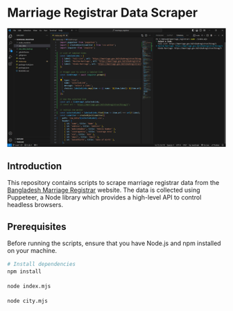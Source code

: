 # Marriage Registrar Data Scraper

![Scraper Demo](screenshots/run_index.png)

## Introduction

This repository contains scripts to scrape marriage registrar data from the [Bangladesh Marriage Registrar](https://marriage.gov.bd/) website. The data is collected using Puppeteer, a Node library which provides a high-level API to control headless browsers.

## Prerequisites

Before running the scripts, ensure that you have Node.js and npm installed on your machine.

```bash
# Install dependencies
npm install

node index.mjs

node city.mjs